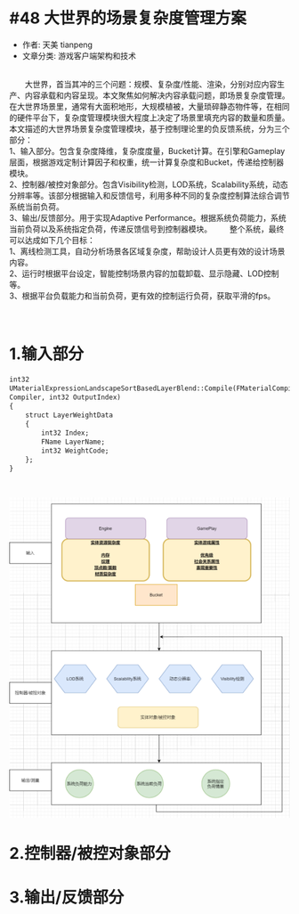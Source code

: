 #48 大世界的场景复杂度管理方案
===

- 作者: 天美 tianpeng
- 文章分类: 游戏客户端架构和技术

<br>
&emsp;&emsp;大世界，首当其冲的三个问题：规模、复杂度/性能、渲染，分别对应内容生产、内容承载和内容呈现。本文聚焦如何解决内容承载问题，即场景复杂度管理。在大世界场景里，通常有大面积地形，大规模植被，大量琐碎静态物件等，在相同的硬件平台下，复杂度管理模块很大程度上决定了场景里填充内容的数量和质量。
本文描述的大世界场景复杂度管理模块，基于控制理论里的负反馈系统，分为三个部分：<br>
1、输入部分。包含复杂度降维，复杂度度量，Bucket计算。在引擎和Gameplay层面，根据游戏定制计算因子和权重，统一计算复杂度和Bucket，传递给控制器模块。<br>
2、控制器/被控对象部分。包含Visibility检测，LOD系统，Scalability系统，动态分辨率等。该部分根据输入和反馈信号，利用多种不同的复杂度控制算法综合调节系统当前负荷。<br>
3、输出/反馈部分。用于实现Adaptive Performance。根据系统负荷能力，系统当前负荷以及系统指定负荷，传递反馈信号到控制器模块。
&emsp;&emsp;整个系统，最终可以达成如下几个目标：<br>
1、离线检测工具，自动分析场景各区域复杂度，帮助设计人员更有效的设计场景内容。<br>
2、运行时根据平台设定，智能控制场景内容的加载卸载、显示隐藏、LOD控制等。<br>
3、根据平台负载能力和当前负荷，更有效的控制运行负荷，获取平滑的fps。<br>
<br>
<br>


# 1.输入部分

~~~
int32 UMaterialExpressionLandscapeSortBasedLayerBlend::Compile(FMaterialCompiler* Compiler, int32 OutputIndex)
{
	struct LayerWeightData
	{
		int32 Index;
		FName LayerName;
		int32 WeightCode;
	};
}
~~~
<br>

![系统框架图\label{fig:Framework}](Framework.png)

# 2.控制器/被控对象部分

# 3.输出/反馈部分
